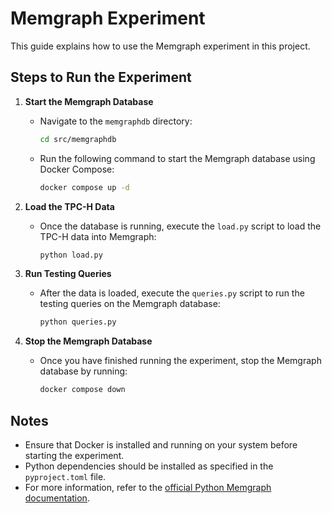 # Memgraph Experiment

This guide explains how to use the Memgraph experiment in this project.

## Steps to Run the Experiment

1. **Start the Memgraph Database**
   - Navigate to the `memgraphdb` directory:
     ```bash
     cd src/memgraphdb
     ```
   - Run the following command to start the Memgraph database using Docker Compose:
     ```bash
     docker compose up -d
     ```

2. **Load the TPC-H Data**
   - Once the database is running, execute the `load.py` script to load the TPC-H data into Memgraph:
     ```bash
     python load.py
     ```

3. **Run Testing Queries**
   - After the data is loaded, execute the `queries.py` script to run the testing queries on the Memgraph database:
     ```bash
     python queries.py
     ```

4. **Stop the Memgraph Database**
   - Once you have finished running the experiment, stop the Memgraph database by running:
     ```bash
     docker compose down
     ```

## Notes
- Ensure that Docker is installed and running on your system before starting the experiment.
- Python dependencies should be installed as specified in the `pyproject.toml` file.
- For more information, refer to the [official Python Memgraph documentation](https://memgraph.com/docs/client-libraries/python).
